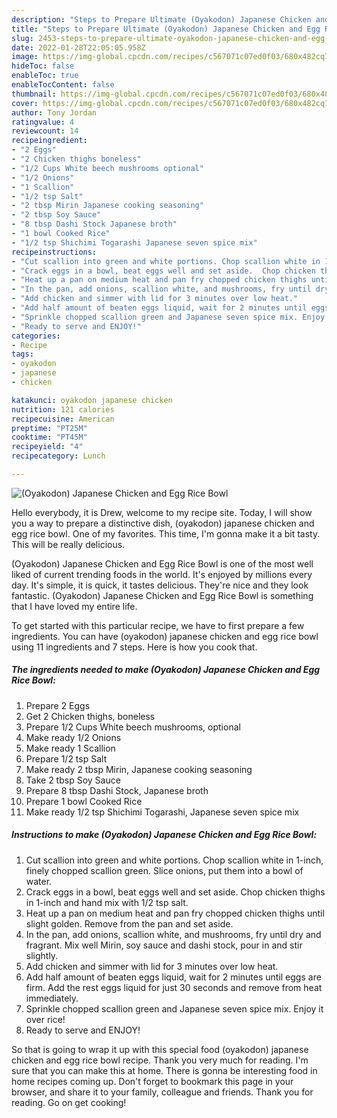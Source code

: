 ```yaml
---
description: "Steps to Prepare Ultimate (Oyakodon) Japanese Chicken and Egg Rice Bowl"
title: "Steps to Prepare Ultimate (Oyakodon) Japanese Chicken and Egg Rice Bowl"
slug: 2453-steps-to-prepare-ultimate-oyakodon-japanese-chicken-and-egg-rice-bowl
date: 2022-01-28T22:05:05.958Z
image: https://img-global.cpcdn.com/recipes/c567071c07ed0f03/680x482cq70/oyakodon-japanese-chicken-and-egg-rice-bowl-recipe-main-photo.jpg
hideToc: false
enableToc: true
enableTocContent: false
thumbnail: https://img-global.cpcdn.com/recipes/c567071c07ed0f03/680x482cq70/oyakodon-japanese-chicken-and-egg-rice-bowl-recipe-main-photo.jpg
cover: https://img-global.cpcdn.com/recipes/c567071c07ed0f03/680x482cq70/oyakodon-japanese-chicken-and-egg-rice-bowl-recipe-main-photo.jpg
author: Tony Jordan
ratingvalue: 4
reviewcount: 14
recipeingredient:
- "2 Eggs"
- "2 Chicken thighs boneless"
- "1/2 Cups White beech mushrooms optional"
- "1/2 Onions"
- "1 Scallion"
- "1/2 tsp Salt"
- "2 tbsp Mirin Japanese cooking seasoning"
- "2 tbsp Soy Sauce"
- "8 tbsp Dashi Stock Japanese broth"
- "1 bowl Cooked Rice"
- "1/2 tsp Shichimi Togarashi Japanese seven spice mix"
recipeinstructions:
- "Cut scallion into green and white portions. Chop scallion white in 1-inch, finely chopped scallion green. Slice onions, put them into a bowl of water."
- "Crack eggs in a bowl, beat eggs well and set aside.  Chop chicken thighs in 1-inch and hand mix with 1/2 tsp salt."
- "Heat up a pan on medium heat and pan fry chopped chicken thighs until slight golden. Remove from the pan and set aside."
- "In the pan, add onions, scallion white, and mushrooms, fry until dry and fragrant.  Mix well Mirin, soy sauce and dashi stock, pour in and stir slightly."
- "Add chicken and simmer with lid for 3 minutes over low heat."
- "Add half amount of beaten eggs liquid, wait for 2 minutes until eggs are firm. Add the rest eggs liquid for just 30 seconds and remove from heat immediately."
- "Sprinkle chopped scallion green and Japanese seven spice mix. Enjoy it over rice!"
- "Ready to serve and ENJOY!"
categories:
- Recipe
tags:
- oyakodon
- japanese
- chicken

katakunci: oyakodon japanese chicken 
nutrition: 121 calories
recipecuisine: American
preptime: "PT25M"
cooktime: "PT45M"
recipeyield: "4"
recipecategory: Lunch

---
```



![(Oyakodon) Japanese Chicken and Egg Rice Bowl](https://img-global.cpcdn.com/recipes/c567071c07ed0f03/680x482cq70/oyakodon-japanese-chicken-and-egg-rice-bowl-recipe-main-photo.jpg)

Hello everybody, it is Drew, welcome to my recipe site. Today, I will show you a way to prepare a distinctive dish, (oyakodon) japanese chicken and egg rice bowl. One of my favorites. This time, I'm gonna make it a bit tasty. This will be really delicious.



(Oyakodon) Japanese Chicken and Egg Rice Bowl is one of the most well liked of current trending foods in the world. It's enjoyed by millions every day. It's simple, it is quick, it tastes delicious. They're nice and they look fantastic. (Oyakodon) Japanese Chicken and Egg Rice Bowl is something that I have loved my entire life.


To get started with this particular recipe, we have to first prepare a few ingredients. You can have (oyakodon) japanese chicken and egg rice bowl using 11 ingredients and 7 steps. Here is how you cook that.

<!--inarticleads1-->

##### The ingredients needed to make (Oyakodon) Japanese Chicken and Egg Rice Bowl:

1. Prepare 2 Eggs
1. Get 2 Chicken thighs, boneless
1. Prepare 1/2 Cups White beech mushrooms, optional
1. Make ready 1/2 Onions
1. Make ready 1 Scallion
1. Prepare 1/2 tsp Salt
1. Make ready 2 tbsp Mirin, Japanese cooking seasoning
1. Take 2 tbsp Soy Sauce
1. Prepare 8 tbsp Dashi Stock, Japanese broth
1. Prepare 1 bowl Cooked Rice
1. Make ready 1/2 tsp Shichimi Togarashi, Japanese seven spice mix




<!--inarticleads2-->

##### Instructions to make (Oyakodon) Japanese Chicken and Egg Rice Bowl:

1. Cut scallion into green and white portions. Chop scallion white in 1-inch, finely chopped scallion green. Slice onions, put them into a bowl of water.
1. Crack eggs in a bowl, beat eggs well and set aside.  Chop chicken thighs in 1-inch and hand mix with 1/2 tsp salt.
1. Heat up a pan on medium heat and pan fry chopped chicken thighs until slight golden. Remove from the pan and set aside.
1. In the pan, add onions, scallion white, and mushrooms, fry until dry and fragrant.  Mix well Mirin, soy sauce and dashi stock, pour in and stir slightly.
1. Add chicken and simmer with lid for 3 minutes over low heat.
1. Add half amount of beaten eggs liquid, wait for 2 minutes until eggs are firm. Add the rest eggs liquid for just 30 seconds and remove from heat immediately.
1. Sprinkle chopped scallion green and Japanese seven spice mix. Enjoy it over rice!
1. Ready to serve and ENJOY!



So that is going to wrap it up with this special food (oyakodon) japanese chicken and egg rice bowl recipe. Thank you very much for reading. I'm sure that you can make this at home. There is gonna be interesting food in home recipes coming up. Don't forget to bookmark this page in your browser, and share it to your family, colleague and friends. Thank you for reading. Go on get cooking!
